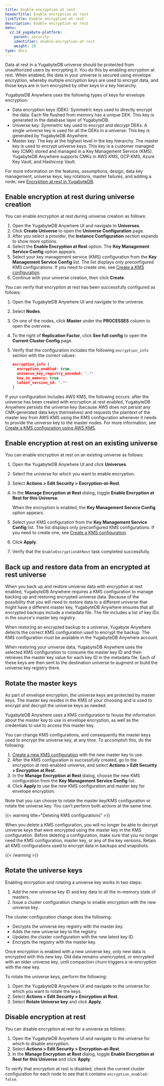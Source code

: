 ```yaml
---
title: Enable encryption at rest
headerTitle: Enable encryption at rest
linkTitle: Enable encryption at rest
description: Enable encryption at rest
menu:
  v2.18_yugabyte-platform:
    parent: security
    identifier: enable-encryption-at-rest
    weight: 28
type: docs
---
```


Data at rest in a YugabyteDB universe should be protected from unauthorized users by encrypting it. You do this by enabling encryption at rest. When enabled, the data in your universe is secured using envelope encryption, whereby multiple encryption keys are used to encrypt data, and those keys are in turn encrypted by other keys in a key hierarchy.

YugabyteDB Anywhere uses the following types of keys for envelope encryption:

- Data encryption keys (DEK): Symmetric keys used to directly encrypt the data. Each file flushed from memory has a unique DEK. This key is generated in the database layer of YugabyteDB.
- Universe key: Symmetric key used to encrypt and decrypt DEKs. A single universe key is used for all the DEKs in a universe. This key is generated by YugabyteDB Anywhere.
- Master key: The key at the highest level in the key hierarchy. The master key is used to encrypt universe keys. This key is a customer managed key (CMK) stored and managed in a Key Management Service (KMS). YugabyteDB Anywhere supports CMKs in AWS KMS, GCP KMS, Azure Key Vault, and Hashicorp Vault.

For more information on the features, assumptions, design, data key management, universe keys, key rotations, master failures, and adding a node, see [Encryption at rest in YugabyteDB](https://github.com/yugabyte/yugabyte-db/blob/master/architecture/design/docdb-encryption-at-rest.md).

## Enable encryption at rest during universe creation

You can enable encryption at rest during universe creation as follows:

1. Open the YugabyteDB Anywhere UI and navigate to **Universes**.
1. Click **Create Universe** to open the **Universe Configuration** page.
1. After you select a provider, the **Instance Configuration** section expands to show more options.
1. Select the **Enable Encryption at Rest** option. The **Key Management Service Config** option appears.
1. Select your key management service (KMS) configuration from the **Key Management Service Config** list. The list displays only preconfigured KMS configurations. If you need to create one, see [Create a KMS configuration](../create-kms-config/aws-kms/).
1. Continue with your universe creation, then click **Create**.

You can verify that encryption at rest has been successfully configured as follows:

1. Open the YugabyteDB Anywhere UI and navigate to the universe.
1. Select **Nodes**.
1. On one of the nodes, click **Master** under the **PROCESSES** column to open the overview.
1. To the right of **Replication Factor**, click **See full config** to open the **Current Cluster Config** page.
1. Verify that the configuration includes the following `encryption_info` section with the correct values:

    ```json
    encryption_info {
      encryption_enabled: true
      universe_key_registry_encoded: ".*"
      key_in_memory: true
      latest_version_id: ".*"
    }
    ```

If your configuration includes AWS KMS, the following occurs: after the universe has been created with encryption at rest enabled, YugabyteDB Anywhere persists the universe key (because AWS does not persist any CMK-generated data keys themselves) and requests the plaintext of the master key from AWS KMS using the KMS configuration whenever it needs to provide the universe key to the master nodes. For more information, see [Create a KMS configuration using AWS KMS](../create-kms-config/aws-kms/).

## Enable encryption at rest on an existing universe

You can enable encryption at rest on an existing universe as follows:

1. Open the YugabyteDB Anywhere UI and click **Universes**.

1. Select the universe for which you want to enable encryption.

1. Select **Actions > Edit Security > Encryption-at-Rest**.

1. In the **Manage Encryption at Rest** dialog, toggle **Enable Encryption at Rest for this Universe**.

   When the encryption is enabled, the **Key Management Service Config** option appears.

1. Select your KMS configuration from the **Key Management Service Config** list. The list displays only preconfigured KMS configurations. If you need to create one, see [Create a KMS configuration](../create-kms-config/aws-kms/).

1. Click **Apply**.

1. Verify that the `EnableEncryptionAtRest` task completed successfully.

## Back up and restore data from an encrypted at rest universe

When you back up and restore universe data with encryption at rest enabled, YugabyteDB Anywhere requires a KMS configuration to manage backing up and restoring encrypted universe data. Because of the possibility that you will need to restore data to a different universe that might have a different master key, YugabyteDB Anywhere ensures that all encrypted backups include a metadata file. The file includes a list of key IDs in the source's master key registry.

When restoring an encrypted backup to a universe, Yugabyte Anywhere detects the correct KMS configuration used to encrypt the backup. The KMS configuration must be available in the YugabyteDB Anywhere account.

When restoring your universe data, YugabyteDB Anywhere uses the selected KMS configuration to consume the master key ID and then retrieves the master key value for each key ID in the metadata file. Each of these keys are then sent to the destination universe to augment or build the universe key registry there.

## Rotate the master keys

As part of envelope encryption, the universe keys are protected by master keys. The master key resides in the KMS of your choosing and is used to encrypt and decrypt the universe keys as needed.

YugabyteDB Anywhere uses a KMS configuration to house the information about the master key to use in envelope encryption, as well as the credentials to use to access this master key.

You can change KMS configurations, and consequently the master keys used to encrypt the universe key, at any time. To accomplish this, do the following:

1. [Create a new KMS configuration](../create-kms-config/aws-kms/) with the new master key to use.
1. After the KMS configuration is successfully created, go to the encryption at rest-enabled universe, and select **Actions > Edit Security > Encryption at Rest**.
1. In the **Manage Encryption at Rest** dialog, choose the new KMS configuration from the **Key Management Service Config** list.
1. Click **Apply** to use the new KMS configuration and master key for envelope encryption.

Note that you can choose to rotate the master key/KMS configuration or rotate the universe key. You can't perform both actions at the same time.

{{< warning title="Deleting KMS configurations" >}}

When you delete a KMS configuration, you will no longer be able to decrypt universe keys that were encrypted using the master key in the KMS configuration. Before deleting a configuration, make sure that you no longer need the KMS configuration, master key, or any of the key versions. Retain all KMS configurations used to encrypt data in backups and snapshots.

{{< /warning >}}

## Rotate the universe keys

Enabling encryption and rotating a universe key works in two steps:

1. Add the new universe key ID and key data to all the in-memory state of masters.
2. Issue a cluster configuration change to enable encryption with the new universe key.

The cluster configuration change does the following:

- Decrypts the universe key registry with the master key.
- Adds the new universe key to the registry.
- Updates the cluster configuration with the new latest key ID.
- Encrypts the registry with the master key.

Once encryption is enabled with a new universe key, only new data is encrypted with this new key. Old data remains unencrypted, or encrypted with an older universe key, until compaction churn triggers a re-encryption with the new key.

To rotate the universe keys, perform the following:

1. Open the YugabyteDB Anywhere UI and navigate to the universe for which you want to rotate the keys.
2. Select **Actions > Edit Security > Encryption at Rest**.
3. Select **Rotate Universe key** and click **Apply**.

## Disable encryption at rest

You can disable encryption at rest for a universe as follows:

1. Open the YugabyteDB Anywhere UI and navigate to the universe for which to disable encryption.
2. Select **Actions > Edit Security > Encryption-at-Rest**.
3. In the **Manage Encryption at Rest** dialog, toggle **Enable Encryption at Rest for this Universe** and click **Apply**.

To verify that encryption at rest is disabled, check the current cluster configuration for each node to see that it contains `encryption_enabled: false`.
